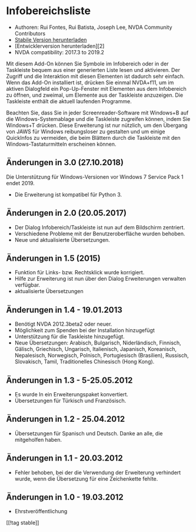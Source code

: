 # Infobereichsliste #

*   Authoren: Rui Fontes, Rui Batista, Joseph Lee, NVDA Community
    Contributors
*   [Stabile Version herunterladen][1]
*   [Entwicklerversion herunterladen][2]
*   NVDA compatibility: 2017.3 to 2019.2

Mit diesem Add-On können Sie Symbole im Infobereich oder in der Taskleiste
bequem aus einer generierten Liste lesen und aktivieren. Der Zugriff und die
Interaktion mit diesen Elementen ist dadurch sehr einfach. Wenn das Add-On
installiert ist, drücken Sie einmal NVDA+f11, um im aktiven Dialogfeld ein
Pop-Up-Fenster mit Elementen aus dem Infobereich zu öffnen, und zweimal, um
Elemente aus der Taskleiste anzuzeigen. Die Taskleiste enthält die aktuell
laufenden Programme.

Beachten Sie, dass Sie in jeder Screenreader-Software mit Windows+B auf die
Windows-Systemablage und die Taskleiste zugreifen können, indem Sie
Windows+T drücken. Diese Erweiterung ist nur nützlich, um den Übergang von
JAWS für Windows reibungsloser zu gestalten und um einige QuickInfos zu
vermeiden, die beim Blättern durch die Taskleiste mit den
Windows-Tastaturmitteln erscheinen können.

## Änderungen in 3.0 (27.10.2018) ##

Die Unterstützung für Windows-Versionen vor Windows 7 Service Pack 1 endet
2019.

* Die Erweiterung ist kompatibel für Python 3.

## Änderungen in 2.0 (20.05.2017) ##

* Der Dialog Infobereich/Taskleiste ist nun auf dem Bildschirm zentriert.
* Verschiedene Probleme mit der Benutzeroberfläche wurden behoben.
* Neue und aktualisierte Übersetzungen.

## Änderungen in 1.5 (2015) ##

* Funktion für Links- bzw. Rechtsklick wurde korrigiert.
* Hilfe zur Erweiterung ist nun über den Dialog Erweiterungen verwalten
  verfügbar.
* aktualisierte Übersetzungen

## Änderungen in 1.4 - 19.01.2013 ##

* Benötigt NVDA 2012.3beta2 oder neuer.
* Möglichkeit zum Spenden bei der Installation hinzugefügt
* Unterstützung für die Taskleiste hinzugefügt.
* Neue Übersetzungen: Arabisch, Bulgarisch, Niderländisch, Finnisch,
  Gälisch, Griechisch, Ungarisch, Italienisch, Japanisch, Koreanisch,
  Nepalesisch, Norwegisch, Polnisch, Portugiesisch (Brasilien), Russisch,
  Slovakisch, Tamil, Traditionelles Chinesisch (Hong Kong).

## Änderungen in 1.3 - 5-25.05.2012 ##

* Es wurde In ein Erweiterungspaket konvertiert.
* Übersetzungen für Türkisch und Französisch.

## Änderungen in 1.2 - 25.04.2012 ##

* Übersetzungen für Spanisch und Deutsch. Danke an alle, die mitgeholfen
  haben.

## Änderungen in 1.1 - 20.03.2012 ##

* Fehler behoben, bei der die Verwendung der Erweiterung verhindert wurde,
  wenn die Übersetzung für eine Zeichenkette fehlte.

## Änderungen in 1.0 - 19.03.2012 ##

* Ehrstveröffentlichung

[[!tag stable]]

[1]: https://addons.nvda-project.org/files/get.php?file=st
